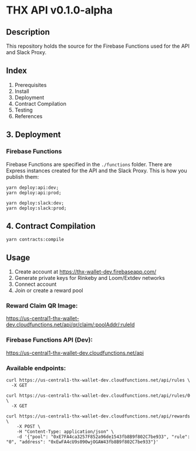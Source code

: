 # THX API v0.1.0-alpha

## Description
This repository holds the source for the Firebase Functions used for the API and Slack Proxy.

## Index
1. Prerequisites
2. Install
3. Deployment
4. Contract Compilation
5. Testing
6. References

## 3. Deployment

### Firebase Functions
Firebase Functions are specified in the `./functions` folder. There are Express instances created for the API and the Slack Proxy. This is how you publish them:
```
yarn deploy:api:dev;
yarn deploy:api:prod;

yarn deploy:slack:dev;
yarn deploy:slack:prod;
```

## 4. Contract Compilation
```
yarn contracts:compile
```


## Usage

1. Create account at https://thx-wallet-dev.firebaseapp.com/
2. Generate private keys for Rinkeby and Loom/Extdev networks
3. Connect account
4. Join or create a reward pool

### Reward Claim QR Image:
https://us-central1-thx-wallet-dev.cloudfunctions.net/api/qr/claim/:poolAddr/:ruleId

### Firebase Functions API (Dev):
https://us-central1-thx-wallet-dev.cloudfunctions.net/api

### Available endpoints:

```
curl https://us-central1-thx-wallet-dev.cloudfunctions.net/api/rules \
  -X GET
```

```
curl https://us-central1-thx-wallet-dev.cloudfunctions.net/api/rules/0 \
  -X GET
```

```
curl https://us-central1-thx-wallet-dev.cloudfunctions.net/api/rewards \
	-X POST \
	-H "Content-Type: application/json" \
	-d '{"pool": "0xE7FA4ca3257F852a96de1543fb8B9f802C7be933", "rule": "0", "address": "0xEwFA4cU9s090wjOGAW43fb8B9f802C7be933"}'
```
